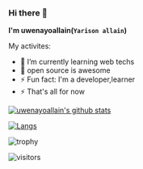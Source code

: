 ### Hi there 👋

**I'm  uwenayoallain(`Yarison allain`)**

My activites:
* 🌱 I’m currently learning web techs
* 👯 open source is awesome
* ⚡ Fun fact: I'm a developer,learner
* ⚡ That's all for now

[![uwenayoallain's github stats](https://github-readme-stats.vercel.app/api?username=uwenayoallain&show_icons=true&include_all_commits=true&count_private=true)](https://github.com/anuraghazra/github-readme-stats)

[![Langs](https://github-readme-stats.vercel.app/api/top-langs/?username=uwenayoallain&hide=Eagle&layout=compact)](https://github.com/anuraghazra/github-readme-stats)

<!-- [![uwenayoallain's wakatime stats](https://github-readme-stats.vercel.app/api/wakatime?username=uwenayoallain&layout=compact)](https://github.com/anuraghazra/github-readme-stats) -->

![trophy](https://github-profile-trophy.vercel.app/?username=uwenayoallain&row=1&column=7&theme=flat&theme=alduin&margin-w=25&margin-h=25)

![visitors](https://visitor-badge.glitch.me/badge?page_id=uwenayoallain.uwenayoallain) 
<!-- [![wakatime](https://wakatime.com/badge/github/uwenayoallain/uwenayoallain.com.svg)](https://wakatime.com/badge/github/uwenayoallain/uwenayoallain.com) -->
